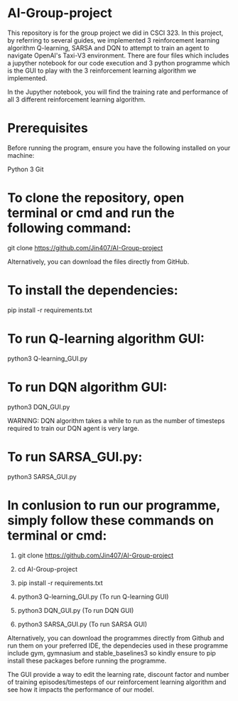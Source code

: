 # AI-Group-project
This repository is for the group project we did in CSCI 323. In this project, by referring to several guides, we implemented 3 reinforcement learning algorithm Q-learning, SARSA and DQN to attempt to train an agent to navigate OpenAI's Taxi-V3 environment. There are four files which includes a jupyther notebook for our code execution and 3 python programme which is the GUI to play with the 3 reinforcement learning algorithm we implemented.

In the Jupyther notebook, you will find the training rate and performance of all 3 different reinforcement learning algorithm.

# Prerequisites

Before running the program, ensure you have the following installed on your machine:

Python 3
Git

# To clone the repository, open terminal or cmd and run the following command:

git clone https://github.com/Jin407/AI-Group-project

Alternatively, you can download the files directly from GitHub.

# To install the dependencies:

pip install -r requirements.txt

# To run Q-learning algorithm GUI:

python3 Q-learning_GUI.py

# To run DQN algorithm GUI:

python3 DQN_GUI.py

WARNING: DQN algorithm takes a while to run as the number of timesteps required to train our DQN agent is very large.

# To run SARSA_GUI.py:

python3 SARSA_GUI.py

# In conlusion to run our programme, simply follow these commands on terminal or cmd:

1. git clone https://github.com/Jin407/AI-Group-project

2. cd AI-Group-project

3. pip install -r requirements.txt

4. python3 Q-learning_GUI.py (To run Q-learning GUI)

5. python3 DQN_GUI.py (To run DQN GUI)

6. python3 SARSA_GUI.py (To run SARSA GUI)

Alternatively, you can download the programmes directly from Github and run them on your preferred IDE, the dependecies used in these programme include gym, gymnasium and stable_baselines3 so kindly ensure to pip install these packages before running the programme.

The GUI provide a way to edit the learning rate, discount factor and number of training episodes/timesteps of our reinforcement learning algorithm and see how it impacts the performance of our model.


